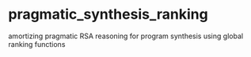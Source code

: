 # pragmatic_synthesis_ranking
amortizing pragmatic RSA reasoning for program synthesis using global ranking functions

